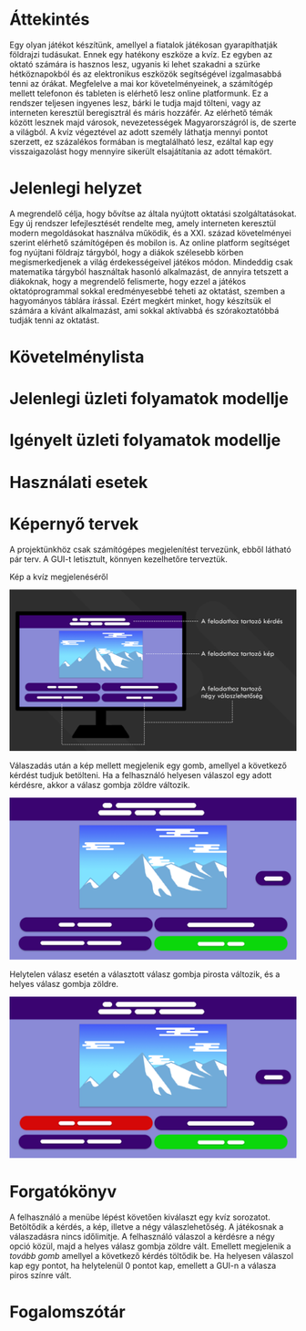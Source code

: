 # Áttekintés
Egy olyan játékot készítünk, amellyel a fiatalok játékosan gyarapíthatják földrajzi tudásukat. Ennek egy hatékony eszköze a kvíz. Ez egyben az oktató számára is hasznos lesz, ugyanis ki lehet szakadni a szürke hétköznapokból és az elektronikus eszközök segítségével izgalmasabbá tenni az órákat. Megfelelve a mai kor követelményeinek, a számítógép mellett telefonon és tableten is elérhető lesz online platformunk. Ez a rendszer teljesen ingyenes lesz, bárki le tudja majd tölteni, vagy az interneten keresztül beregisztrál és máris hozzáfér. Az elérhető témák között lesznek majd városok, nevezetességek Magyarországról is, de szerte a világból. A kvíz végeztével az adott személy láthatja mennyi pontot szerzett, ez százalékos formában is megtalálható lesz, ezáltal kap egy visszaigazolást hogy mennyire sikerült elsajátítania az adott témakört.

# Jelenlegi helyzet
A megrendelő célja, hogy bővítse az általa nyújtott oktatási szolgáltatásokat. Egy új rendszer lefejlesztését rendelte meg, amely interneten keresztül modern megoldásokat használva működik, és a XXI. század követelményei szerint elérhető számítógépen és mobilon is. Az online platform segítséget fog nyújtani földrajz tárgyból, hogy a diákok szélesebb körben megismerkedjenek a világ érdekességeivel játékos módon. Mindeddig csak matematika tárgyból használtak hasonló alkalmazást, de annyira tetszett a diákoknak, hogy a megrendelő felismerte, hogy ezzel a játékos oktatóprogrammal sokkal eredményesebbé teheti az oktatást, szemben a hagyományos táblára írással. Ezért megkért minket, hogy készítsük el számára a kívánt alkalmazást, ami sokkal aktívabbá és szórakoztatóbbá tudják tenni az oktatást.

# Követelménylista

# Jelenlegi üzleti folyamatok modellje

# Igényelt üzleti folyamatok modellje

# Használati esetek

# Képernyő tervek
A projektünkhöz csak számítógépes megjelenítést tervezünk, ebből látható pár terv. A GUI-t letisztult, könnyen kezelhetőre terveztük.

Kép a kvíz megjelenéséről

![Kép a kvíz megjelenéséről](./img/quiz_example_1.png)

Válaszadás után a kép mellett megjelenik egy gomb, amellyel a következő kérdést tudjuk betölteni.
Ha a felhasználó helyesen válaszol egy adott kérdésre, akkor a válasz gombja zöldre változik.

![A GUI helyes válasz esetén](./img/quiz_ingame_correct.png)

Helytelen válasz esetén a választott válasz gombja pirosta változik, és a helyes válasz gombja zöldre.

![A GUI helytelen válasz esetén](./img/quiz_ingame_incorrect.png)

# Forgatókönyv

A felhasználó a menübe lépést követően kiválaszt egy kvíz sorozatot. Betöltődik a kérdés, a kép, illetve a négy válaszlehetőség. A játékosnak a válaszadásra nincs időlimitje. A felhasználó válaszol a kérdésre a négy opció közül, majd a helyes válasz gombja zöldre vált. Emellett megjelenik a *tovább gomb* amellyel a következő kérdés töltődik be. Ha helyesen válaszol kap egy pontot, ha helytelenül 0 pontot kap, emellett a GUI-n a válasza piros színre vált.

# Fogalomszótár